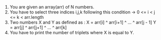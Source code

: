 1. You are given an array(arr) of N numbers.
2. You have to select three indices i,j,k following this condition -> 
      0 <= i < j <= k < arr.length
3. Two numbers X and Y as defined as :
      X = arr[i] ^ arr[i+1] ^ ... ^ arr[j - 1]
      Y = arr[j] ^ arr[j+1] ^ ... ^ arr[k]
4. You have to print the number of triplets where X is equal to Y.

